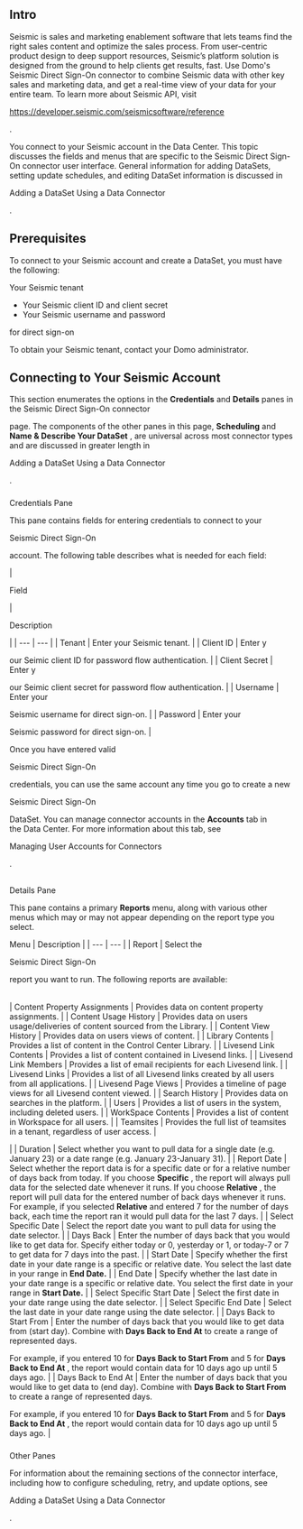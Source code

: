 

Intro
-------

Seismic is sales and marketing enablement software that lets teams find the right sales content and optimize the sales process. From user-centric product design to deep support resources, Seismic’s platform solution is designed from the ground to help clients get results, fast. Use Domo's Seismic Direct Sign-On connector to combine Seismic data with other key sales and marketing data, and get a real-time view of your data for your entire team. To learn more about Seismic API, visit


 https://developer.seismic.com/seismicsoftware/reference

.

You connect to your Seismic account in the Data Center. This topic discusses the fields and menus that are specific to the Seismic Direct Sign-On connector user interface. General information for adding DataSets, setting update schedules, and editing DataSet information is discussed in

Adding a DataSet Using a Data Connector

.


 Prerequisites
---------------

To connect to your Seismic account and create a DataSet, you must have the following:

 Your Seismic tenant
* Your Seismic client ID and client secret
* Your Seismic username and password

for direct sign-on

To obtain your Seismic tenant, contact your Domo administrator.


 Connecting to Your Seismic Account
------------------------------------


 This section enumerates the options in the
 **Credentials**
 and
 **Details**
 panes in the Seismic Direct Sign-On connector


 page. The components of the other panes in this page,
 **Scheduling**
 and
 **Name & Describe Your DataSet**
 , are universal across most connector types and are discussed in greater length in

Adding a DataSet Using a Data Connector

.


###

Credentials Pane


 This pane contains fields for entering credentials to connect to your

Seismic Direct Sign-On

account. The following table describes what is needed for each field:


|

Field

|

Description

|
| --- | --- |
|
 Tenant
  |
 Enter your Seismic tenant.
  |
|
 Client ID
  |
 Enter y

our Seimic client ID for password flow authentication.
  |
|
 Client Secret
  |
 Enter y

our Seimic client secret for password flow authentication.
  |
|
 Username
  |
 Enter your

Seismic username for direct sign-on.
  |
|
 Password
  |
 Enter your

Seismic password for direct sign-on.
  |

Once you have entered valid


 Seismic Direct Sign-On


 credentials, you can use the same account any time you go to create a new


 Seismic Direct Sign-On


 DataSet. You can manage connector accounts in the
 ****Accounts****
 tab in the Data Center. For more information about this tab, see

Managing User Accounts for Connectors

.

##
 Details Pane

This pane contains a primary
 **Reports**
 menu, along with various other menus which may or may not appear depending on the report type you select.


 Menu
  |
 Description
  |
| --- | --- |
|
 Report
  |
 Select the


 Seismic Direct Sign-On


 report you want to run. The following reports are available:


|  |  |
| --- | --- |
|
 Content Property Assignments
  |
 Provides data on content property assignments.
  |
|
 Content Usage History
  |
 Provides data on users usage/deliveries of content sourced from the Library.
  |
|
 Content View History
  |
 Provides data on users views of content.
  |
|
 Library Contents
  |
 Provides a list of content in the Control Center Library.
  |
|
 Livesend Link Contents
  |
 Provides a list of content contained in Livesend links.
  |
|
 Livesend Link Members
  |
 Provides a list of email recipients for each Livesend link.
  |
|
 Livesend Links
  |
 Provides a list of all Livesend links created by all users from all applications.
  |
|
 Livesend Page Views
  |
 Provides a timeline of page views for all Livesend content viewed.
  |
|
 Search History
  |
 Provides data on searches in the platform.
  |
|
 Users
  |
 Provides a list of users in the system, including deleted users.
  |
|
 WorkSpace Contents
  |
 Provides a list of content in Workspace for all users.
  |
|
 Teamsites
  |
 Provides the full list of teamsites in a tenant, regardless of user access.
  |

|
|
 Duration
  |
 Select whether you want to pull data for a single date (e.g. January 23) or a date range (e.g. January 23-January 31).
  |
|
 Report Date
  |
 Select whether the report data is for a specific date or for a relative number of days back from today. If you choose
 ********Specific********
 , the report will always pull data for the selected date whenever it runs. If you choose
 ********Relative********
 , the report will pull data for the entered number of back days whenever it runs. For example, if you selected
 ********Relative********
 and entered 7 for the number of days back, each time the report ran it would pull data for the last 7 days.
  |
|
 Select Specific Date
  |
 Select the report date you want to pull data for using the date selector.
  |
|
 Days Back
  |
 Enter the number of days back that you would like to get data for. Specify either today or 0, yesterday or 1, or today-7 or 7 to get data for 7 days into the past.
  |
|
 Start Date
  |
 Specify whether the first date in your date range is a specific or relative date. You select the last date in your range in
 ********End Date.******** |
|
 End Date
  |
 Specify whether the last date in your date range is a specific or relative date. You select the first date in your range in
 ********Start Date.******** |
|
 Select Specific Start Date
  |
 Select the first date in your date range using the date selector.
  |
|
 Select Specific End Date
  |
 Select the last date in your date range using the date selector.
  |
|
 Days Back to Start From
  |
 Enter the number of days back that you would like to get data from (start day). Combine with
 ********Days Back to End At********
 to create a range of represented days.


 For example, if you entered 10 for
 ********Days Back to Start From********
 and 5 for
 ********Days Back to End At********
 , the report would contain data for 10 days ago up until 5 days ago.
  |
|
 Days Back to End At
  |
 Enter the number of days back that you would like to get data to (end day). Combine with
 ********Days Back to Start From********
 to create a range of represented days.


 For example, if you entered 10 for
 ********Days Back to Start From********
 and 5 for
 ********Days Back to End At********
 , the report would contain data for 10 days ago up until 5 days ago.
  |


###
 Other Panes

For information about the remaining sections of the connector interface, including how to configure scheduling, retry, and update options, see

Adding a DataSet Using a Data Connector

.


